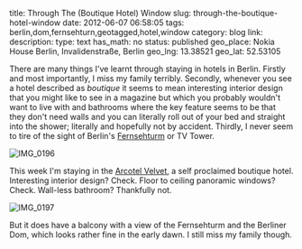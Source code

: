 title: Through The (Boutique Hotel) Window
slug: through-the-boutique-hotel-window
date: 2012-06-07 06:58:05
tags: berlin,dom,fernsehturn,geotagged,hotel,window
category: blog
link: 
description: 
type: text
has_math: no
status: published
geo_place: Nokia House Berlin, Invalidenstraße, Berlin
geo_lng: 13.38521
geo_lat: 52.53105

There are many things I've learnt through staying in hotels in Berlin. Firstly and most importantly, I miss my family terribly. Secondly, whenever you see a hotel described as *boutique* it seems to mean interesting interior design that you might like to see in a magazine but which you probably wouldn't want to live with and bathrooms where the key feature seems to be that they don't need walls and you can literally roll out of your bed and straight into the shower; literally and hopefully not by accident. Thirdly, I never seem to tire of the sight of Berlin's [Fernsehturm](https://en.wikipedia.org/wiki/Fernsehturm_Berlin "https://en.wikipedia.org/wiki/Fernsehturm_Berlin") or TV Tower.

<!-- TEASER_END -->

![](/wp-content/uploads/2012/06/IMG_0196-e1339048322859-764x1024.jpg "IMG_0196")

This week I'm staying in the [Arcotel Velvet](https://www.arcotelhotels.com/en/velvet_hotel_berlin/ "https://www.arcotelhotels.com/en/velvet_hotel_berlin/"), a self proclaimed boutique hotel. Interesting interior design? Check. Floor to ceiling panoramic windows? Check. Wall-less bathroom? Thankfully not.

![](/wp-content/uploads/2012/06/IMG_0197-e1339048381860-764x1024.jpg "IMG_0197")

But it does have a balcony with a view of the Fernsehturm and the Berliner Dom, which looks rather fine in the early dawn. I still miss my family though.




